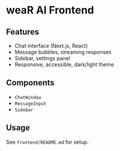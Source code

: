 # weaR AI Frontend

## Features
- Chat interface (Next.js, React)
- Message bubbles, streaming responses
- Sidebar, settings panel
- Responsive, accessible, dark/light theme

## Components
- `ChatWindow`
- `MessageInput`
- `Sidebar`

## Usage
See `frontend/README.md` for setup.
